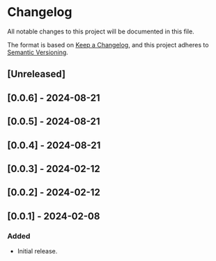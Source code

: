 # Changelog

All notable changes to this project will be documented in this file.

The format is based on [Keep a Changelog](https://keepachangelog.com/en/1.0.0/),
and this project adheres to [Semantic Versioning](https://semver.org/spec/v2.0.0.html).

## [Unreleased]

## [0.0.6] - 2024-08-21

## [0.0.5] - 2024-08-21

## [0.0.4] - 2024-08-21

## [0.0.3] - 2024-02-12

## [0.0.2] - 2024-02-12

## [0.0.1] - 2024-02-08

### Added
- Initial release.
